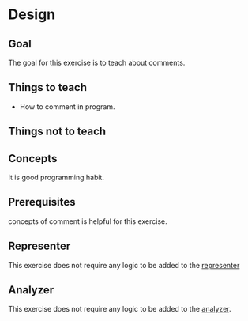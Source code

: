 # Design

## Goal

The goal for this exercise is to teach about comments.

## Things to teach

- How to comment in program.

## Things not to teach



## Concepts

It is good programming habit.

## Prerequisites

concepts of comment is helpful for this exercise.

## Representer

This exercise does not require any logic to be added to the [representer][representer]

## Analyzer

This exercise does not require any logic to be added to the [analyzer][analyzer].

[analyzer]: https://github.com/exercism/python-analyzer
[representer]: https://github.com/exercism/python-representer
